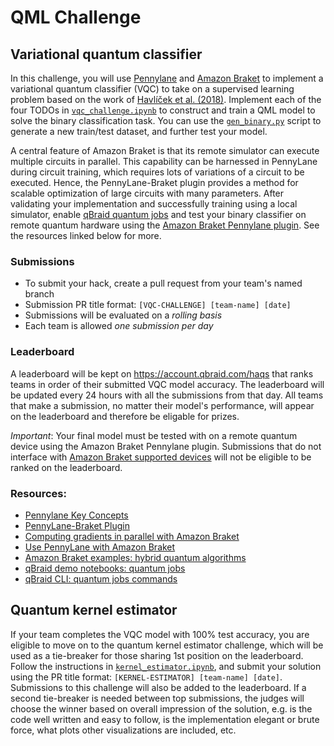 # QML Challenge

## Variational quantum classifier

In this challenge, you will use [Pennylane](https://github.com/PennyLaneAI/pennylane) and [Amazon Braket](https://github.com/aws/amazon-braket-examples) to implement a variational quantum classifier (VQC) to take on a supervised learning problem based on the work of [Havlíček et al. (2018)](https://arxiv.org/pdf/1804.11326.pdf). Implement each of the four TODOs in [`vqc_challenge.ipynb`](vqc_challenge.ipynb) to construct and train a QML model to solve the binary classification task. You can use the [`gen_binary.py`](gen_binary.py) script to generate a new train/test dataset, and further test your model.

A central feature of Amazon Braket is that its remote simulator can execute multiple circuits in parallel. This capability can be harnessed in PennyLane during circuit training, which requires lots of variations of a circuit to be executed. Hence, the PennyLane-Braket plugin provides a method for scalable optimization of large circuits with many parameters. After validating your implementation and successfully training using a local simulator, enable [qBraid quantum jobs](https://qbraid-qbraid.readthedocs-hosted.com/en/latest/cli/jobs.html) and test your binary classifier on remote quantum hardware using the [Amazon Braket Pennylane plugin](https://github.com/aws/amazon-braket-pennylane-plugin-python). See the resources linked below for more.

### Submissions

- To submit your hack, create a pull request from your team's named branch
- Submission PR title format: `[VQC-CHALLENGE] [team-name] [date]`
- Submissions will be evaluated on a *rolling basis*
- Each team is allowed *one submission per day*

### Leaderboard

A leaderboard will be kept on https://account.qbraid.com/haqs that ranks teams in order of their submitted VQC model accuracy. The leaderboard will be updated every 24 hours with all the submissions from that day. All teams that make a submission, no matter their model's performance, will appear on the leaderboard and therefore be eligable for prizes.

*Important*:  Your final model must be tested with on a remote quantum device using the Amazon Braket Pennylane plugin. Submissions that do not interface with [Amazon Braket supported devices](https://docs.aws.amazon.com/braket/latest/developerguide/braket-devices.html) will not be eligible to be ranked on the leaderboard.

### Resources:

- [Pennylane Key Concepts](https://pennylane.ai/qml/glossary.html)
- [PennyLane-Braket Plugin](https://amazon-braket-pennylane-plugin-python.readthedocs.io/en/latest/)
- [Computing gradients in parallel with Amazon Braket](https://pennylane.ai/qml/demos/braket-parallel-gradients.html)
- [Use PennyLane with Amazon Braket](https://docs.aws.amazon.com/braket/latest/developerguide/hybrid.html)
- [Amazon Braket examples: hybrid quantum algorithms](https://github.com/aws/amazon-braket-examples/tree/main/examples/hybrid_quantum_algorithms)
- [qBraid demo notebooks: quantum jobs](https://github.com/qBraid/qbraid-lab-demo/blob/main/qbraid_quantum_jobs.ipynb)
- [qBraid CLI: quantum jobs commands](https://qbraid-qbraid.readthedocs-hosted.com/en/latest/cli/jobs.html)

## Quantum kernel estimator

If your team completes the VQC model with 100% test accuracy, you are eligible to move on to the quantum kernel estimator challenge, which will be used as a tie-breaker for those sharing 1st position on the leaderboard. Follow the instructions in [`kernel_estimator.ipynb`](kernel_estimator.ipynb), and submit your solution using the PR title format: `[KERNEL-ESTIMATOR] [team-name] [date]`. Submissions to this challenge will also be added to the leaderboard. If a second tie-breaker is needed between top submissions, the judges will choose the winner based on overall impression of the solution, e.g. is the code well written and easy to follow, is the implementation elegant or brute force, what plots other visualizations are included, etc.
